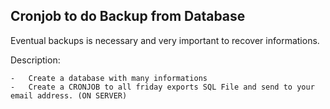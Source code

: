 ## Cronjob to do Backup from Database

Eventual backups is necessary and very important to recover informations.

Description:

    -   Create a database with many informations
    -   Create a CRONJOB to all friday exports SQL File and send to your email address. (ON SERVER)